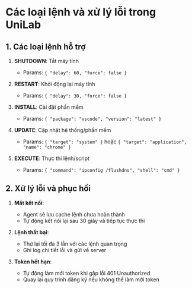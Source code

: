 # Các loại lệnh và xử lý lỗi trong UniLab

## 1. Các loại lệnh hỗ trợ

1. **SHUTDOWN**: Tắt máy tính

    - Params: `{ "delay": 60, "force": false }`

2. **RESTART**: Khởi động lại máy tính

    - Params: `{ "delay": 30, "force": false }`

3. **INSTALL**: Cài đặt phần mềm

    - Params: `{ "package": "vscode", "version": "latest" }`

4. **UPDATE**: Cập nhật hệ thống/phần mềm

    - Params: `{ "target": "system" }` hoặc `{ "target": "application", "name": "chrome" }`

5. **EXECUTE**: Thực thi lệnh/script
    - Params: `{ "command": "ipconfig /flushdns", "shell": "cmd" }`

## 2. Xử lý lỗi và phục hồi

1. **Mất kết nối**:

    - Agent sẽ lưu cache lệnh chưa hoàn thành
    - Tự động kết nối lại sau 30 giây và tiếp tục thực thi

2. **Lệnh thất bại**:

    - Thử lại tối đa 3 lần với các lệnh quan trọng
    - Ghi log chi tiết lỗi và gửi về server

3. **Token hết hạn**:
    - Tự động làm mới token khi gặp lỗi 401 Unauthorized
    - Quay lại quy trình đăng ký nếu không thể làm mới token
